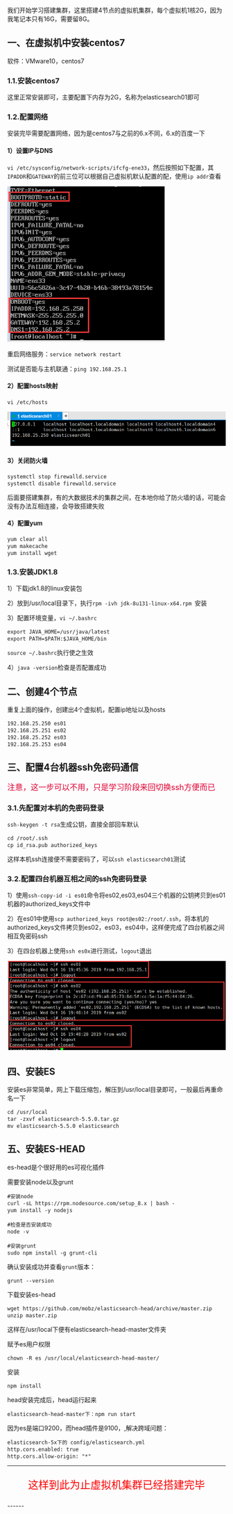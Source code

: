 我们开始学习搭建集群，这里搭建4节点的虚拟机集群，每个虚拟机1核2G，因为我笔记本只有16G，需要留8G。

## 一、在虚拟机中安装centos7

软件：VMware10，centos7

### 1.1.安装centos7

这里正常安装即可，主要配置下内存为2G，名称为elasticsearch01即可

### 1.2.配置网络

安装完毕需要配置网络，因为是centos7与之前的6.x不同，6.x的百度一下

#### 1）设置IP与DNS

`vi /etc/sysconfig/network-scripts/ifcfg-ene33`，然后按照如下配置，其`IPADDR`和`GATEWAY`的前三位可以根据自己虚拟机默认配置的配，使用`ip addr`查看

![1571209948594](../image/1571213456287.png)

重启网络服务：`service network restart`

测试是否能与主机联通：`ping 192.168.25.1`

#### 2）配置hosts映射

`vi /etc/hosts`

![1571213644337](../image/1571213644337.png)

#### 3）关闭防火墙

```
systemctl stop firewalld.service
systemctl disable firewalld.service
```

后面要搭建集群，有的大数据技术的集群之间，在本地你给了防火墙的话，可能会没有办法互相连接，会导致搭建失败

#### 4）配置yum

```
yum clear all
yum makecache
yum install wget
```

### 1.3.安装JDK1.8

1）下载jdk1.8的linux安装包

2）放到/usr/local目录下，执行`rpm -ivh jdk-8u131-linux-x64.rpm `安装

3）配置环境变量，`vi ~/.bashrc`

```linux
export JAVA_HOME=/usr/java/latest
export PATH=$PATH:$JAVA_HOME/bin
```

`source ~/.bashrc`执行使之生效

4）`java -version`检查是否配置成功

## 二、创建4个节点

重复上面的操作，创建出4个虚拟机，配置ip地址以及hosts

```
192.168.25.250 es01
192.168.25.251 es02
192.168.25.252 es03
192.168.25.253 es04
```

## 三、配置4台机器ssh免密码通信

<font size="4" color="#deqw33">注意，这一步可以不用，只是学习阶段来回切换ssh方便而已</font>

### 3.1.先配置对本机的免密码登录

`ssh-keygen -t rsa`生成公钥，直接全部回车默认

```
cd /root/.ssh
cp id_rsa.pub authorized_keys
```

这样本机ssh连接便不需要密码了，可以`ssh elasticsearch01`测试

### 3.2.配置四台机器互相之间的ssh免密码登录

1）使用`ssh-copy-id -i es01`命令将es02,es03,es04三个机器的公钥拷贝到es01机器的authorized_keys文件中

2）在es01中使用`scp authorized_keys root@es02:/root/.ssh`，将本机的authorized_keys文件拷贝到es02，es03，es04中，这样便完成了四台机器之间相互免密码ssh

3）在四台机器上使用`ssh es0x`进行测试，`logout`退出

![1571226810148](../image/1571226810148.png)

## 四、安装ES

安装es非常简单，网上下载压缩包，解压到/usr/local目录即可，一般最后再重命名一下

```
cd /usr/local
tar -zxvf elasticsearch-5.5.0.tar.gz
mv elasticsearch-5.5.0 elasticsearch
```

## 五、安装ES-HEAD

es-head是个很好用的es可视化插件

需要安装node以及grunt

```
#安装node
curl -sL https://rpm.nodesource.com/setup_8.x | bash -
yum install -y nodejs

#检查是否安装成功
node -v

#安装grunt
sudo npm install -g grunt-cli 
```

确认安装成功并查看`grunt`版本：

```
grunt --version
```

下载安装es-head

```
wget https://github.com/mobz/elasticsearch-head/archive/master.zip
unzip master.zip
```

这样在/usr/local下便有elasticsearch-head-master文件夹

赋予es用户权限

```
chown -R es /usr/local/elasticsearch-head-master/
```

安装

```
npm install
```

head安装完成后，head运行起来

```
elasticsearch-head-master下：npm run start
```

因为es是端口9200，而head插件是9100，,解决跨域问题：

```
elasticsearch-5x下的 config/elasticsearch.yml
http.cors.enabled: true
http.cors.allow-origin: "*"
```



------

<p align="center" style="font-size:1.5rem; color:red;">这样到此为止虚拟机集群已经搭建完毕</p>
------



